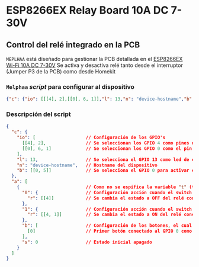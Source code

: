 # ESP8266EX Relay Board 10A DC 7-30V

## Control del relé integrado en la PCB

`MEPLHAA` está diseñado para gestionar la PCB detallada en el [ESP8266EX Wi-Fi 10A DC 7-30V](../docs/esp_relay_pinout.md)
Se activa y desactiva relé tanto desde el interruptor (Jumper P3 de la PCB) como desde Homekit

### `Melphaa` _script_ para configurar al dispositivo

```json
{"c": {"io": [[[4], 2],[[0], 6, 1]],"l": 13,"n": "device-hostname","b": [[0, 5]]},"a": [{"0": {"r": [[4]]},"1": {"r": [[4, 1]]},"b": [[0]],"s": 0}]}
```

### Descripción del script

```json
{
  "c": {
    "io": [                   // Configuración de los GPIO's
      [[4], 2],               // Se seleccionan los GPIO 4 como pines de salida
      [[0], 6, 1]             // Se seleccionan los GPIO 0 como el pin de entrada con la resistencia de pull-up interna habilitada y señal invertida
    ],
    "l": 13,                  // Se selecciona el GPIO 13 como led de estado del dispositivo
    "n": "device-hostname",   // Hostname del dispositivo
    "b": [[0, 5]]             // Se selecciona el GPIO 0 para activar el modo setup tras mantener pulsado el botón 8 segundos (opción 5)
  },
  "a": [
    {                         // Como no se espifica la variable "t" (tipo de servicio), se configura como un accesorio del tipo switch (valor por defecto)
      "0": {                  // Configuración acción cuando el switch de Homekit está a OFF
        "r": [[4]]            // Se cambia el estado a OFF del relé conectado a la GPIO 4 hasta que vuelva a activarse
      },
      "1": {                  // Configuración acción cuando el switch de Homekit está a ON
        "r": [[4, 1]]         // Se cambia el estado a ON del relé conectado a la GPIO 4
      },
      "b": [                  // Configuración de los botones, el cual debe ser una array
        [0]                   // Primer botón conectado al GPIO 0 como "pulsación simple" (valor por defecto al no estar especificado)
      ],
      "s": 0                  // Estado inicial apagado
    }
  ]
}
```
